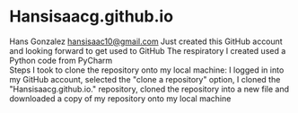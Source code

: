 # Hansisaacg.github.io
Hans Gonzalez
hansisaac10@gmail.com
Just created this GitHub account and looking forward to get used to GitHub
The respiratory I created used a Python code from  PyCharm  
Steps I took to clone the repository onto my local machine: I logged in into my GitHub account, selected the "clone a repository" option, I cloned the "Hansisaacg.github.io." repository, cloned the repository into a new file and downloaded a copy of my repository onto my local machine 
